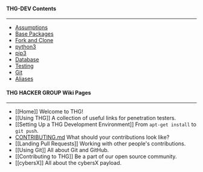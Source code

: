 #### THG-DEV Contents
----

* [Assumptions](Setting_Up_a_THG_Development_Environment.md)
* [Base Packages](#install-the-base-dev-packages)
* [Fork and Clone](#fork-and-clone)
* [python3](#install-python3)
* [pip3](#install-pip3-pkg)
* [Database](#set-up-mangodb)
* [Testing](#run-specs)
* [Git](#configure-git)
* [Aliases](#handy-aliases)

#### THG HACKER GROUP Wiki Pages
----

* [[Home]] Welcome to THG!
* [[Using THG]] A collection of useful links for penetration testers.
* [[Setting Up a THG Development Environment]] From `apt-get install` to `git push`.
* [CONTRIBUTING.md](https://gitlab.com/darkcode357/thg-framework/blob/master/CONTRIBUTING.md) What should your contributions look like?
* [[Landing Pull Requests]] Working with other people's contributions.
* [[Using Git]] All about Git and GitHub.
* [[Contributing to THG]] Be a part of our open source community.
* [[cybersX]] All about the cybersX payload.

